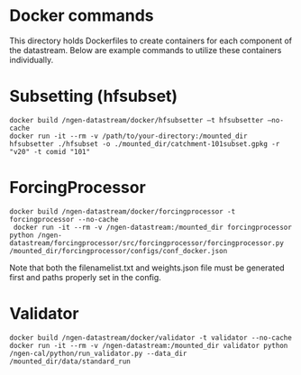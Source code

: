 # Docker commands
This directory holds Dockerfiles to create containers for each component of the datastream. Below are example commands to utilize these containers individually.

# Subsetting (hfsubset)
```
docker build /ngen-datastream/docker/hfsubsetter –t hfsubsetter –no-cache
docker run -it --rm -v /path/to/your-directory:/mounted_dir hfsubsetter ./hfsubset -o ./mounted_dir/catchment-101subset.gpkg -r "v20" -t comid "101"
```

# ForcingProcessor
```
docker build /ngen-datastream/docker/forcingprocessor -t forcingprocessor --no-cache
 docker run -it --rm -v /ngen-datastream:/mounted_dir forcingprocessor python /ngen-datastream/forcingprocessor/src/forcingprocessor/forcingprocessor.py /mounted_dir/forcingprocessor/configs/conf_docker.json
```
Note that both the filenamelist.txt and weights.json file must be generated first and paths properly set in the config. 

# Validator
```
docker build /ngen-datastream/docker/validator -t validator --no-cache
docker run -it --rm -v /ngen-datastream:/mounted_dir validator python /ngen-cal/python/run_validator.py --data_dir /mounted_dir/data/standard_run
```